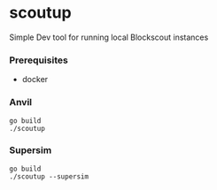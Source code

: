 # scoutup
Simple Dev tool for running local Blockscout instances

### Prerequisites
* docker

### Anvil
```
go build
./scoutup
```

### Supersim
```
go build
./scoutup --supersim
```
